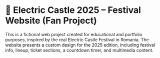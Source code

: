# 🎸 Electric Castle 2025 – Festival Website (Fan Project)

This is a fictional web project created for educational and portfolio purposes, inspired by the real Electric Castle Festival in Romania. The website presents a custom design for the 2025 edition, including festival info, lineup, ticket sections, a countdown timer, and multimedia content.
